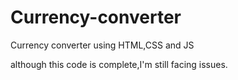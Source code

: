 # Currency-converter
Currency converter using HTML,CSS and JS

although this code is complete,I'm still facing issues.
